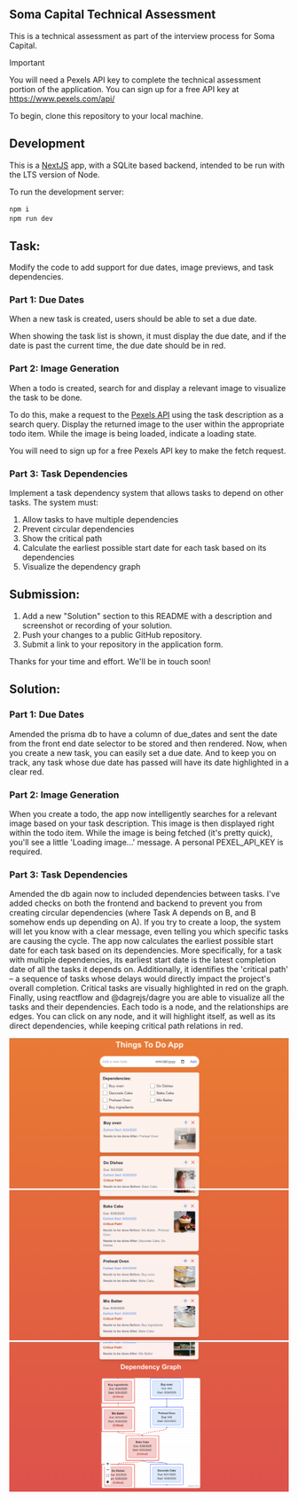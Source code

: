 ## Soma Capital Technical Assessment

This is a technical assessment as part of the interview process for Soma Capital.

> [!IMPORTANT]  
> You will need a Pexels API key to complete the technical assessment portion of the application. You can sign up for a free API key at https://www.pexels.com/api/  

To begin, clone this repository to your local machine.

## Development

This is a [NextJS](https://nextjs.org) app, with a SQLite based backend, intended to be run with the LTS version of Node.

To run the development server:

```bash
npm i
npm run dev
```

## Task:

Modify the code to add support for due dates, image previews, and task dependencies.

### Part 1: Due Dates 

When a new task is created, users should be able to set a due date.

When showing the task list is shown, it must display the due date, and if the date is past the current time, the due date should be in red.

### Part 2: Image Generation 

When a todo is created, search for and display a relevant image to visualize the task to be done. 

To do this, make a request to the [Pexels API](https://www.pexels.com/api/) using the task description as a search query. Display the returned image to the user within the appropriate todo item. While the image is being loaded, indicate a loading state.

You will need to sign up for a free Pexels API key to make the fetch request. 

### Part 3: Task Dependencies

Implement a task dependency system that allows tasks to depend on other tasks. The system must:

1. Allow tasks to have multiple dependencies
2. Prevent circular dependencies
3. Show the critical path
4. Calculate the earliest possible start date for each task based on its dependencies
5. Visualize the dependency graph

## Submission:

1. Add a new "Solution" section to this README with a description and screenshot or recording of your solution. 
2. Push your changes to a public GitHub repository.
3. Submit a link to your repository in the application form.

Thanks for your time and effort. We'll be in touch soon!

## Solution:

### Part 1: Due Dates

Amended the prisma db to have a column of due_dates and sent the date from the front end date selector to be stored and then rendered. Now, when you create a new task, you can easily set a due date. And to keep you on track, any task whose due date has passed will have its date highlighted in a clear red.

### Part 2: Image Generation

When you create a todo, the app now intelligently searches for a relevant image based on your task description. This image is then displayed right within the todo item. While the image is being fetched (it's pretty quick), you'll see a little 'Loading image...' message. A personal PEXEL_API_KEY is required.

### Part 3: Task Dependencies

Amended the db again now to included dependencies between tasks. I've added checks on both the frontend and backend to prevent you from creating circular dependencies (where Task A depends on B, and B somehow ends up depending on A). If you try to create a loop, the system will let you know with a clear message, even telling you which specific tasks are causing the cycle.
The app now calculates the earliest possible start date for each task based on its dependencies. More specifically, for a task with multiple dependencies, its earliest start date is the latest completion date of all the tasks it depends on. Additionally, it identifies the 'critical path' – a sequence of tasks whose delays would directly impact the project's overall completion. Critical tasks are visually highlighted in red on the graph.
Finally, using reactflow and @dagrejs/dagre you are able to visualize all the tasks and their dependencies. Each todo is a node, and the relationships are edges. You can click on any node, and it will highlight itself, as well as its direct dependencies, while keeping critical path relations in red.


![Add Todo And Dependencies](assets/img1.png)
![Display Todos](assets/img2.png)
![Visualize Dependency Graph of Tasks](assets/img3.png)